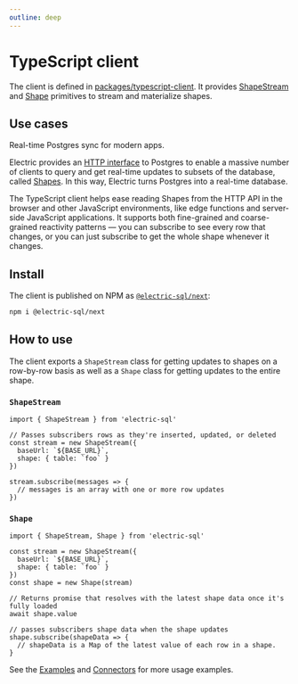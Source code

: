 ```yaml
---
outline: deep
---
```


# TypeScript client

The client is defined in [packages/typescript-client](https://github.com/electric-sql/electric-next/tree/main/packages/typescript-client). It provides [ShapeStream](#shapestream) and [Shape](#shape) primitives to stream and materialize shapes.

## Use cases

Real-time Postgres sync for modern apps.

Electric provides an [HTTP interface](/api/http) to Postgres to enable a massive number of clients to query and get real-time updates to subsets of the database, called [Shapes](/guides/shapes). In this way, Electric turns Postgres into a real-time database.

The TypeScript client helps ease reading Shapes from the HTTP API in the browser and other JavaScript environments, like edge functions and server-side JavaScript applications. It supports both fine-grained and coarse-grained reactivity patterns &mdash; you can subscribe to see every row that changes, or you can just subscribe to get the whole shape whenever it changes.

## Install

The client is published on NPM as [`@electric-sql/next`](https://www.npmjs.com/package/@electric-sql/next):

```sh
npm i @electric-sql/next
```

## How to use

The client exports a `ShapeStream` class for getting updates to shapes on a row-by-row basis as well as a `Shape` class for getting updates to the entire shape.

### `ShapeStream`

```tsx
import { ShapeStream } from 'electric-sql'

// Passes subscribers rows as they're inserted, updated, or deleted
const stream = new ShapeStream({
  baseUrl: `${BASE_URL}`,
  shape: { table: `foo` }
})

stream.subscribe(messages => {
  // messages is an array with one or more row updates
})
```

### `Shape`

```tsx
import { ShapeStream, Shape } from 'electric-sql'

const stream = new ShapeStream({
  baseUrl: `${BASE_URL}`,
  shape: { table: `foo` }
})
const shape = new Shape(stream)

// Returns promise that resolves with the latest shape data once it's fully loaded
await shape.value

// passes subscribers shape data when the shape updates
shape.subscribe(shapeData => {
  // shapeData is a Map of the latest value of each row in a shape.
}
```

See the [Examples](/examples/basic) and [Connectors](/api/connectors/react) for more usage examples.
